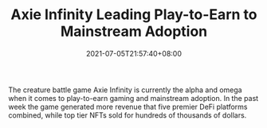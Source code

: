 ﻿---
title: "Axie Infinity Leading Play-to-Earn to Mainstream Adoption"
date: 2021-07-05T21:57:40+08:00
lastmod: 2021-07-05T16:45:40+08:00
draft: false
authors: ["Esmeralda"]
description: "The creature battle game Axie Infinity is currently the alpha and omega when it comes to play-to-earn gaming and mainstream adoption. In the past week the game generated more revenue that five premier DeFi platforms combined, while top tier NFTs sold for hundreds of thousands of dollars."
featuredImage: "axie-infinity-leading-play-to-earn-to-mainstream-adoption.png"
tags: ["Virtual World","Play to Earn"]
categories: ["news"]
news: ["Virtual World"]
weight: 
lightgallery: true
pinned: false
recommend: false
recommend1: false
---

The creature battle game Axie Infinity is currently the alpha and omega when it comes to play-to-earn gaming and mainstream adoption. In the past week the game generated more revenue that five premier DeFi platforms combined, while top tier NFTs sold for hundreds of thousands of dollars.

<!--more-->

